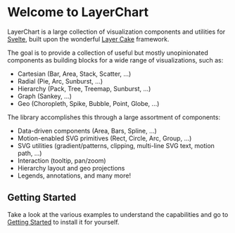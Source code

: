 <div class="prose max-w-none bg-surface-100 p-3 px-5 m-2 rounded-sm shadow-lg border">

<h1>Welcome to LayerChart</h1>

LayerChart is a large collection of visualization components and utilities for [Svelte](https://svelte.dev/), built upon the wonderful [Layer Cake](https://layercake.graphics/) framework.

The goal is to provide a collection of useful but mostly unopinionated components as building blocks for a wide range of visualizations, such as:

- Cartesian (Bar, Area, Stack, Scatter, ...)
- Radial (Pie, Arc, Sunburst, ...)
- Hierarchy (Pack, Tree, Treemap, Sunburst, ...)
- Graph (Sankey, ...)
- Geo (Choropleth, Spike, Bubble, Point, Globe, ...)

The library accomplishes this through a large assortment of components:

- Data-driven components (Area, Bars, Spline, ...)
- Motion-enabled SVG primitives (Rect, Circle, Arc, Group, ...)
- SVG utilities (gradient/patterns, clipping, multi-line SVG text, motion path, ...)
- Interaction (tooltip, pan/zoom)
- Hierarchy layout and geo projections
- Legends, annotations, and many more!

## Getting Started

Take a look at the various examples to understand the capabilities and go to [Getting Started](/getting-started) to install it for yourself.

</div>
